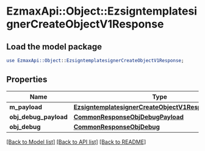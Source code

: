 # EzmaxApi::Object::EzsigntemplatesignerCreateObjectV1Response

## Load the model package
```perl
use EzmaxApi::Object::EzsigntemplatesignerCreateObjectV1Response;
```

## Properties
Name | Type | Description | Notes
------------ | ------------- | ------------- | -------------
**m_payload** | [**EzsigntemplatesignerCreateObjectV1ResponseMPayload**](EzsigntemplatesignerCreateObjectV1ResponseMPayload.md) |  | 
**obj_debug_payload** | [**CommonResponseObjDebugPayload**](CommonResponseObjDebugPayload.md) |  | [optional] 
**obj_debug** | [**CommonResponseObjDebug**](CommonResponseObjDebug.md) |  | [optional] 

[[Back to Model list]](../README.md#documentation-for-models) [[Back to API list]](../README.md#documentation-for-api-endpoints) [[Back to README]](../README.md)


